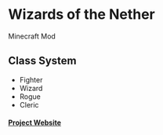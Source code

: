 # Wizards of the Nether
Minecraft Mod
##  Class System
* Fighter
* Wizard
* Rogue
* Cleric

####  [Project Website](https://jaymay284.github.io/CS-Project-Site/)
